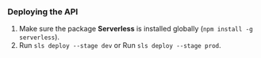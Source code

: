 ### Deploying the API

1. Make sure the package **Serverless** is installed globally (`npm install -g serverless`).
1. Run `sls deploy --stage dev` or Run `sls deploy --stage prod`.